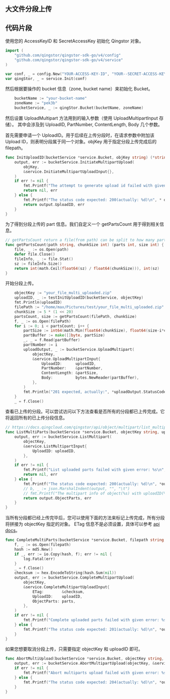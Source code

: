 ## 大文件分段上传

## 代码片段

使用您的 AccessKeyID 和 SecretAccessKey 初始化 Qingstor 对象。

```go
import (
	"github.com/qingstor/qingstor-sdk-go/v4/config"
	"github.com/qingstor/qingstor-sdk-go/v4/service"
)

var conf, _ = config.New("YOUR-ACCESS-KEY-ID", "YOUR--SECRET-ACCESS-KEY")
var qingStor, _ = service.Init(conf)
```

然后根据要操作的 bucket 信息（zone, bucket name）来初始化 Bucket。

```go
	bucketName := "your-bucket-name"
	zoneName := "pek3b"
	bucketService, _ := qingStor.Bucket(bucketName, zoneName)
```

然后设置 UploadMultipart 方法用到的输入参数（使用 UploadMultipartInput 存储）。
其中会涉及到 UploadID, PartNumber, ContentLength, Body 几个参数。

首先需要申请一个 UploadID。用于后续在上传分段时，在请求参数中附加该 Upload ID，则表明分段属于同一个对象。objKey 用于指定分段上传完成后的 filepath。

```go
func InitUploadID(bucketService *service.Bucket, objKey string) (*string, error) {
	output, err := bucketService.InitiateMultipartUpload(
		objKey,
		&service.InitiateMultipartUploadInput{},
	)
	if err != nil {
		fmt.Printf("The attempt to generate upload id failed with given error: %s\n", err)
		return nil, err
	} else {
		fmt.Printf("The status code expected: 200(actually: %d)\n", * output.StatusCode)
		return output.UploadID, err
	}
}
```

为了得到分段上传的 part 信息。我们自定义一个 getPartsCount 用于得到相关信息。

```go
// getPartsCount return a file(from path) can be split to how many parts(depends on chunkSize) and file size.
func getPartsCount(path string, chunkSize int) (parts int, size int) {
	file, _ := os.Open(path)
	defer file.Close()
	fileInfo, _ := file.Stat()
	sz := fileInfo.Size()
	return int(math.Ceil(float64(sz) / float64(chunkSize))), int(sz)
}
```

开始分段上传。

```go
	objectKey := "your_file_multi_uploaded.zip"
	uploadID, _ := testInitUploadID(bucketService, objectKey)
	fmt.Println(uploadID)
	filePath := "/home/max/Pictures/test/your_file_multi_uploaded.zip"
	chunkSize := 5 * (1 << 20)
	partsCount, size := getPartsCount(filePath, chunkSize)
	f, _ := os.Open(filePath)
	for i := 0; i < partsCount; i++ {
		partSize := int64(math.Min(float64(chunkSize), float64(size-i*chunkSize)))
		partBuffer := make([]byte, partSize)
		_, _ = f.Read(partBuffer)
		partNumber := i
		uploadOutput, _ := bucketService.UploadMultipart(
			objectKey,
			&service.UploadMultipartInput{
				UploadID:      uploadID,
				PartNumber:    &partNumber,
				ContentLength: &partSize,
				Body:          bytes.NewReader(partBuffer),
			},
		)
		fmt.Println("201 expected, actually:", *uploadOutput.StatusCode)
	}
	_ = f.Close()
```

查看已上传的分段。可以尝试访问以下方法查看是否所有的分段都已上传完成。它将返回所有的已上传分段信息。

```go
// https://docs.qingcloud.com/qingstor/api/object/multipart/list_multipart.html
func ListMultiParts(bucketService *service.Bucket, objectKey string, uploadID *string) ([]*service.ObjectPartType, error) {
	output, err := bucketService.ListMultipart(
		objectKey,
		&service.ListMultipartInput{
			UploadID: uploadID,
		},
	)
	if err != nil {
		fmt.Printf("List uploaded parts failed with given error: %s\n", err)
		return nil, err
	} else {
		fmt.Printf("The status code expected: 200(actually: %d)\n", *output.StatusCode)
		// b, _ := json.MarshalIndent(output, "", "\t")
		// fmt.Printf("The multipart info of object(%s) with uploadID(%s):\n%s\n", objectKey, *uploadID, string(b))
		return output.ObjectParts, err
	}
}
```

当所有分段都已经上传完毕后，您可以使用下面的方法来标记上传完成，所有分段将拼接为 objectKey 指定的对象。
ETag 信息不是必须设置，具体可以参考 [api docs](https://docs.qingcloud.com/qingstor/api/object/multipart/complete_multipart_upload.html)。

```go
func CompleteMultiParts(bucketService *service.Bucket, filepath string, objectKey string, uploadID *string, parts []*service.ObjectPartType) {
	f, _ := os.Open(filepath)
	hash := md5.New()
	if _, err := io.Copy(hash, f); err != nil {
		log.Fatal(err)
	}
	_ = f.Close()
	checksum := hex.EncodeToString(hash.Sum(nil))
	output, err := bucketService.CompleteMultipartUpload(
		objectKey,
		&service.CompleteMultipartUploadInput{
			ETag:        &checksum,
			UploadID:    uploadID,
			ObjectParts: parts,
		},
	)
	if err != nil {
		fmt.Printf("Complete uploaded parts failed with given error: %s\n", err)
	} else {
		fmt.Printf("The status code expected: 201(actually: %d)\n", *output.StatusCode)
	}
}
```

如果您想要取消分段上传，只需要指定 objectKey 和 uploadID 即可。

```go
func AbortMultiUpload(bucketService *service.Bucket, objectKey string, uploadID *string) {
	output, err := bucketService.AbortMultipartUpload(objectKey, &service.AbortMultipartUploadInput{UploadID: uploadID})
	if err != nil {
		fmt.Printf("Abort multiparts upload failed with given error: %s\n", err)
	} else {
		fmt.Printf("The status code expected: 204(actually: %d)\n", *output.StatusCode)
	}
}
```
